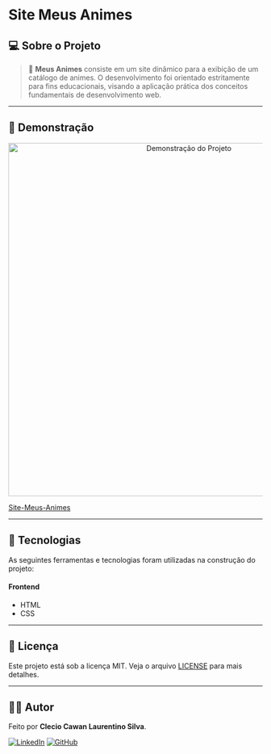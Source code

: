 # Site Meus Animes

## 💻 Sobre o Projeto

> 🚀 **Meus Animes** consiste em um site dinâmico para a exibição de um catálogo de animes. O desenvolvimento foi orientado estritamente para fins educacionais, visando a aplicação prática dos conceitos fundamentais de desenvolvimento web.

---


## 📸 Demonstração

<p align="center">
  <img src="" alt="Demonstração do Projeto" width="700"/>
</p>

[Site-Meus-Animes](https://site-meus-animes.vercel.app/)

---

## 🚀 Tecnologias

As seguintes ferramentas e tecnologias foram utilizadas na construção do projeto:

#### **Frontend**
- HTML
- CSS


---

## 📝 Licença

Este projeto está sob a licença MIT. Veja o arquivo [LICENSE](LICENSE) para mais detalhes.

---

## 👨‍💻 Autor

Feito por **Clecio Cawan Laurentino Silva**.

[![LinkedIn](https://img.shields.io/badge/LinkedIn-0077B5?style=for-the-badge&logo=linkedin&logoColor=white)](www.linkedin.com/in/clecio-cawan-3b5a5625b)
[![GitHub](https://img.shields.io/badge/GitHub-181717?style=for-the-badge&logo=github&logoColor=white)](https://github.com/ClecioCawan)
